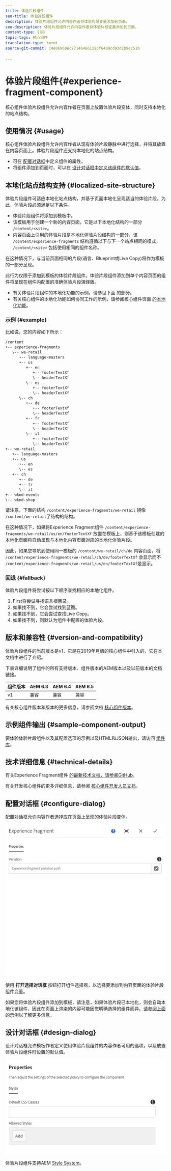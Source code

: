 ```yaml
---
title: 体验片段组件
seo-title: 体验片段组件
description: 体验片段组件允许内容作者将体验片段变量添加到页面。
seo-description: 体验片段组件允许内容作者将体验片段变量添加到页面。
content-type: 引用
topic-tags: 核心组件
translation-type: tm+mt
source-git-commit: c4e86960ec271464661193f6409cd93d1b9ec51b

---
```



# 体验片段组件{#experience-fragment-component}

核心组件体验片段组件允许内容作者在页面上放置体验片段变体，同时支持本地化的站点结构。

## 使用情况 {#usage}

核心组件体验片段组件允许内容作者从现有体验片段静脉中进行选择，并将其放置在内容页面上。体验片段组件还支持本地化的站点结构。

* 可在 [配置对话框](#configure-dialog)中定义组件的属性。
* 将组件添加到页面时，可以在 [设计对话框中定义该组件的默认值](#design-dialog)。

## 本地化站点结构支持 {#localized-site-structure}

体验片段组件可适应本地化站点结构，并基于页面本地化呈现适当的体验片段。为此，体验片段必须满足以下条件。

* 体验片段组件将添加到模板中。
* 该模板用于创建一个新的内容页面，它是以下本地化结构的一部分 `/content/<site>`。
* 内容页面上引用的体验片段是本地化体验片段结构的一部分，该 `/content/experience-fragments` 结构遵循以下与下一个站点相同的模式， `/content/<site>` 包括使用相同的组件名称。

在这种情况下，与当前页面相同的片段(语言、Blueprint或Live Copy)将作为模板的一部分呈现。

此行为仅限于添加到模板的体验片段组件。体验片段组件添加到单个内容页面的组件将呈现在组件内配置的准确体验片段演绎版。

* 有关体验片段组件的本地化功能的示例，请参见下面 [](#example)的部分。
* 有关核心组件的本地化功能如何协同工作的示例，请参阅核心组件页面 [的本地化功能](localization.md)。

### 示例 {#example}

比如说，您的内容如下所示：

```
/content
+-- experience-fragments
   \-- we-retail
      +-- language-masters
      +-- us
         +-- en
            +-- footerTextXf
            \-- headerTextXf
         \-- es
            +-- footerTextXf
            \-- headerTextXf
      \-- ch
         +-- de
            +-- footerTextXf
            \-- headerTextXf
         +-- fr
            +-- footerTextXf
            \-- headerTextXf
         \-- it
            +-- footerTextXf
            \-- headerTextXf
+-- we-retail
   +-- language-masters
   +-- us
      +-- en
      \-- es
   +-- ch
      +-- de
      +-- fr
      \-- it
+-- wknd-events
\-- wknd-shop
```

请注意，下面的结构 `/content/experience-fragments/we-retail` 镜像 `/content/we-retail`了结构的结构。

在这种情况下，如果将Experience Fragment组件 `/content/experience-fragments/we-retail/us/en/footerTextXf` 放置在模板上，则基于该模板创建的本地化页面将自动呈现与本地化内容页面对应的本地化体验片段。

因此，如果您导航到使用同一模板的 `/content/we-retail/ch/de` 内容页面，将 `/content/experience-fragments/we-retail/ch/de/footerTextXf` 会显示而不 `/content/experience-fragments/we-retail/us/en/footerTextXf`是显示。

### 回退 {#fallback}

体验片段组件将尝试按以下顺序查找相应的本地化组件。

1. First将尝试寻找语言根目录。
1. 如果找不到，它会尝试找到蓝图。
1. 如果找不到，它会尝试查找Live Copy。
1. 如果找不到，则默认为组件中配置的体验片段。

## 版本和兼容性 {#version-and-compatibility}

体验片段组件的当前版本是v1，它是在2019年月版的核心组件中引入的，它在本文档中进行了介绍。

下表详细说明了组件的所有支持版本、组件版本的AEM版本以及以前版本的文档链接。

| 组件版本 | AEM 6.3 | AEM 6.4 | AEM 6.5 |
|--- |--- |--- |---|
| v1 | 兼容 | 兼容 | 兼容 |

有关核心组件版本和版本的更多信息，请参阅文档 [核心组件版本](versions.md)。

## 示例组件输出 {#sample-component-output}

要体验体验片段组件以及其配置选项的示例以及HTML和JSON输出，请访问 [组件库](http://opensource.adobe.com/aem-core-wcm-components/library/experience-fragment.html)。

## 技术详细信息 {#technical-details}

有关Experience Fragment组件 [的最新技术文档，请参阅GitHub](https://github.com/adobe/aem-core-wcm-components/tree/master/content/src/content/jcr_root/apps/core/wcm/components/experience-fragment/v1/experience-fragment)。

有关开发核心组件的更多详细信息，请参阅 [核心组件开发人员文档](developing.md)。

## 配置对话框 {#configure-dialog}

配置对话框允许内容作者选择应在页面上呈现的体验片段变体。

![](assets/screen-shot-2019-08-23-10.49.21.png)

使用 **打开选择对话框** 按钮打开组件选择器，以选择要添加到内容页面的体验片段组件变量。

如果您将体验片段组件添加到模板，请注意，如果体验片段已本地化，则会自动本地化该组件，因此在页面上渲染的内容可能因您明确选择的组件而异。[请参阅上面](#example) 的示例以了解更多信息。

## 设计对话框 {#design-dialog}

设计对话框允许模板作者定义使用体验片段组件的内容作者可用的选项，以及放置体验片段组件时设置的默认值。

![](assets/screen-shot-2019-08-23-10.48.36.png)

体验片段组件支持AEM [Style System](authoring.md#component-styling)。
